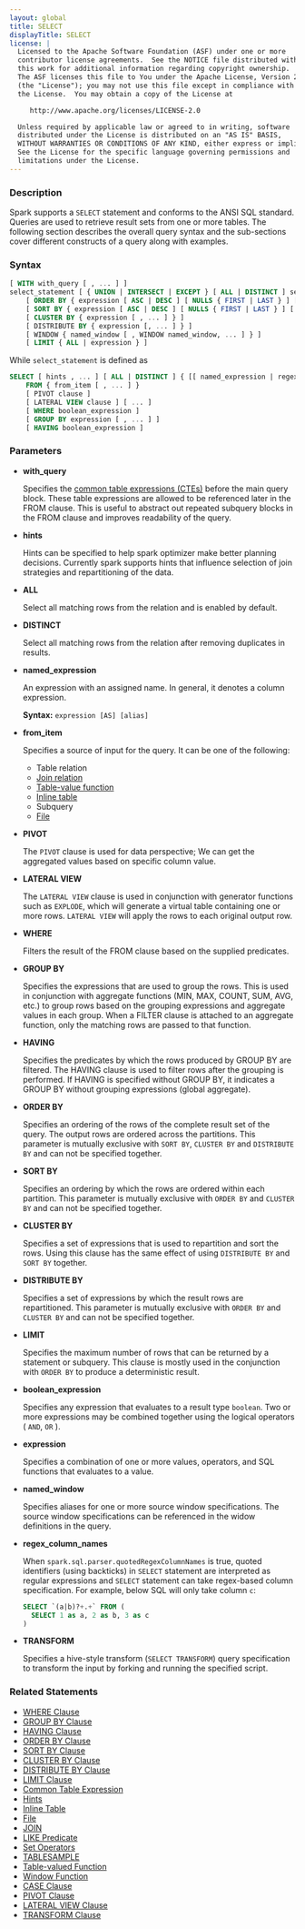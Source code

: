 ```yaml
---
layout: global
title: SELECT
displayTitle: SELECT
license: |
  Licensed to the Apache Software Foundation (ASF) under one or more
  contributor license agreements.  See the NOTICE file distributed with
  this work for additional information regarding copyright ownership.
  The ASF licenses this file to You under the Apache License, Version 2.0
  (the "License"); you may not use this file except in compliance with
  the License.  You may obtain a copy of the License at

     http://www.apache.org/licenses/LICENSE-2.0

  Unless required by applicable law or agreed to in writing, software
  distributed under the License is distributed on an "AS IS" BASIS,
  WITHOUT WARRANTIES OR CONDITIONS OF ANY KIND, either express or implied.
  See the License for the specific language governing permissions and
  limitations under the License.
---
```


### Description

Spark supports a `SELECT` statement and conforms to the ANSI SQL standard. Queries are
used to retrieve result sets from one or more tables. The following section
describes the overall query syntax and the sub-sections cover different constructs
of a query along with examples.

### Syntax

```sql
[ WITH with_query [ , ... ] ]
select_statement [ { UNION | INTERSECT | EXCEPT } [ ALL | DISTINCT ] select_statement, ... ]
    [ ORDER BY { expression [ ASC | DESC ] [ NULLS { FIRST | LAST } ] [ , ... ] } ]
    [ SORT BY { expression [ ASC | DESC ] [ NULLS { FIRST | LAST } ] [ , ... ] } ]
    [ CLUSTER BY { expression [ , ... ] } ]
    [ DISTRIBUTE BY { expression [, ... ] } ]
    [ WINDOW { named_window [ , WINDOW named_window, ... ] } ]
    [ LIMIT { ALL | expression } ]
```

While `select_statement` is defined as
```sql
SELECT [ hints , ... ] [ ALL | DISTINCT ] { [[ named_expression | regex_column_names ] [ , ... ] | TRANSFORM ( named_expression [ , ... ] )) ] }
    FROM { from_item [ , ... ] }
    [ PIVOT clause ]
    [ LATERAL VIEW clause ] [ ... ] 
    [ WHERE boolean_expression ]
    [ GROUP BY expression [ , ... ] ]
    [ HAVING boolean_expression ]
```

### Parameters

* **with_query**

    Specifies the [common table expressions (CTEs)](sql-ref-syntax-qry-select-cte.html) before the main query block.
    These table expressions are allowed to be referenced later in the FROM clause. This is useful to abstract
    out repeated subquery blocks in the FROM clause and improves readability of the query.

* **hints**

    Hints can be specified to help spark optimizer make better planning decisions. Currently spark supports hints
    that influence selection of join strategies and repartitioning of the data.

* **ALL**

    Select all matching rows from the relation and is enabled by default.

* **DISTINCT**

    Select all matching rows from the relation after removing duplicates in results.

* **named_expression**

    An expression with an assigned name. In general, it denotes a column expression.

    **Syntax:** `expression [AS] [alias]`

* **from_item**

     Specifies a source of input for the query. It can be one of the following:
     * Table relation
     * [Join relation](sql-ref-syntax-qry-select-join.html)
     * [Table-value function](sql-ref-syntax-qry-select-tvf.html)
     * [Inline table](sql-ref-syntax-qry-select-inline-table.html)
     * Subquery
     * [File](sql-ref-syntax-qry-select-file.html)
     
* **PIVOT**

     The `PIVOT` clause is used for data perspective; We can get the aggregated values based on specific column value.

* **LATERAL VIEW**
     
     The `LATERAL VIEW` clause is used in conjunction with generator functions such as `EXPLODE`, which will generate a virtual table containing one or more rows. `LATERAL VIEW` will apply the rows to each original output row.
 
* **WHERE**

     Filters the result of the FROM clause based on the supplied predicates.

* **GROUP BY**

     Specifies the expressions that are used to group the rows. This is used in conjunction with aggregate functions
     (MIN, MAX, COUNT, SUM, AVG, etc.) to group rows based on the grouping expressions and aggregate values in each group.
     When a FILTER clause is attached to an aggregate function, only the matching rows are passed to that function.

* **HAVING**

     Specifies the predicates by which the rows produced by GROUP BY are filtered. The HAVING clause is used to
     filter rows after the grouping is performed. If HAVING is specified without GROUP BY, it indicates a GROUP BY
     without grouping expressions (global aggregate).

* **ORDER BY**

     Specifies an ordering of the rows of the complete result set of the query. The output rows are ordered
     across the partitions. This parameter is mutually exclusive with `SORT BY`,
     `CLUSTER BY` and `DISTRIBUTE BY` and can not be specified together.

* **SORT BY**

     Specifies an ordering by which the rows are ordered within each partition. This parameter is mutually
     exclusive with `ORDER BY` and `CLUSTER BY` and can not be specified together.

* **CLUSTER BY**

     Specifies a set of expressions that is used to repartition and sort the rows. Using this clause has
     the same effect of using `DISTRIBUTE BY` and `SORT BY` together.

* **DISTRIBUTE BY**

     Specifies a set of expressions by which the result rows are repartitioned. This parameter is mutually
     exclusive with `ORDER BY` and `CLUSTER BY` and can not be specified together.

* **LIMIT**

     Specifies the maximum number of rows that can be returned by a statement or subquery. This clause
     is mostly used in the conjunction with `ORDER BY` to produce a deterministic result.

* **boolean_expression**

     Specifies any expression that evaluates to a result type `boolean`. Two or
     more expressions may be combined together using the logical
     operators ( `AND`, `OR` ).

* **expression**

     Specifies a combination of one or more values, operators, and SQL functions that evaluates to a value.

* **named_window**

     Specifies aliases for one or more source window specifications. The source window specifications can
     be referenced in the widow definitions in the query.
     
* **regex_column_names**

     When `spark.sql.parser.quotedRegexColumnNames` is true, quoted identifiers (using backticks) in `SELECT`
     statement are interpreted as regular expressions and `SELECT` statement can take regex-based column specification.
     For example, below SQL will only take column `c`:

     ```sql
     SELECT `(a|b)?+.+` FROM (
       SELECT 1 as a, 2 as b, 3 as c
     )
     ```

* **TRANSFORM**

     Specifies a hive-style transform (`SELECT TRANSFORM`) query specification to transform
     the input by forking and running the specified script.

### Related Statements

* [WHERE Clause](sql-ref-syntax-qry-select-where.html)
* [GROUP BY Clause](sql-ref-syntax-qry-select-groupby.html)
* [HAVING Clause](sql-ref-syntax-qry-select-having.html)
* [ORDER BY Clause](sql-ref-syntax-qry-select-orderby.html)
* [SORT BY Clause](sql-ref-syntax-qry-select-sortby.html)
* [CLUSTER BY Clause](sql-ref-syntax-qry-select-clusterby.html)
* [DISTRIBUTE BY Clause](sql-ref-syntax-qry-select-distribute-by.html)
* [LIMIT Clause](sql-ref-syntax-qry-select-limit.html)
* [Common Table Expression](sql-ref-syntax-qry-select-cte.html)
* [Hints](sql-ref-syntax-qry-select-hints.html)
* [Inline Table](sql-ref-syntax-qry-select-inline-table.html)
* [File](sql-ref-syntax-qry-select-file.html)
* [JOIN](sql-ref-syntax-qry-select-join.html)
* [LIKE Predicate](sql-ref-syntax-qry-select-like.html)
* [Set Operators](sql-ref-syntax-qry-select-setops.html)
* [TABLESAMPLE](sql-ref-syntax-qry-select-sampling.html)
* [Table-valued Function](sql-ref-syntax-qry-select-tvf.html)
* [Window Function](sql-ref-syntax-qry-select-window.html)
* [CASE Clause](sql-ref-syntax-qry-select-case.html)
* [PIVOT Clause](sql-ref-syntax-qry-select-pivot.html)
* [LATERAL VIEW Clause](sql-ref-syntax-qry-select-lateral-view.html)
* [TRANSFORM Clause](sql-ref-syntax-qry-select-transform.html)
